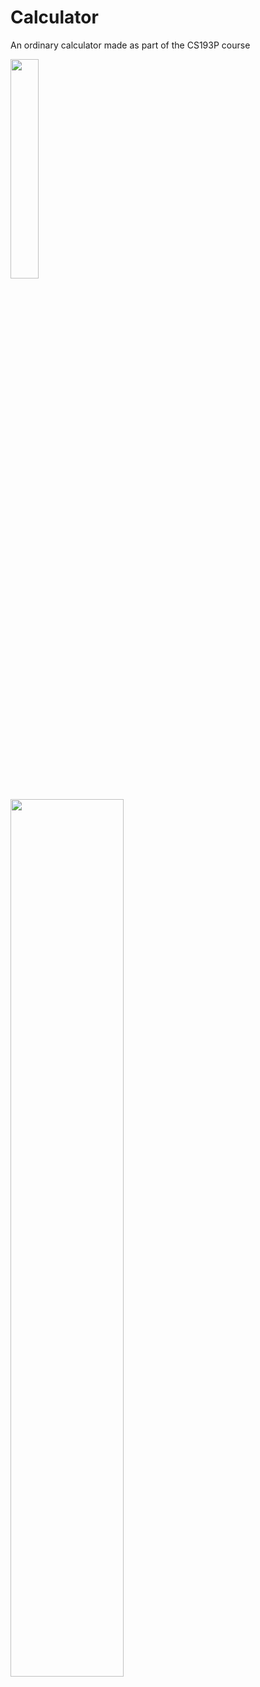 # Calculator

An ordinary calculator made as part of the CS193P course

<p float="center">
<img src="https://user-images.githubusercontent.com/92182846/205642211-878ffb1b-7b3b-4f49-a2b0-6c53ce319778.png" width=30% height=30%>


</p>

<img src="https://user-images.githubusercontent.com/92182846/205642363-07dcd627-b7af-4b0e-a1e7-5b0a236716ae.png" width=60% height=60%>
